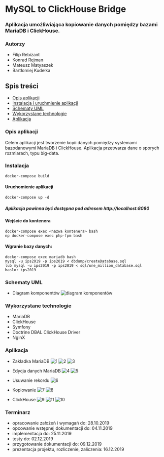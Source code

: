 # MySQL to ClickHouse Bridge

### Aplikacja umożliwiająca kopiowanie danych pomiędzy bazami MariaDB i ClickHouse.

### Autorzy
- Filip Rebizant
- Konrad Rejman
- Mateusz Matyaszek
- Bartłomiej Kudełka

## Spis treści
* [Opis aplikacji](#Opis-aplikacji)
* [Instalacja i uruchmienie aplikacji](#Instalacja)
* [Schematy UML](#schematy-uml)
* [Wykorzystane technologie](#wykorzystane-technologie)
* [Aplikacja](#Aplikacja)

### Opis aplikacji
Celem aplikacji jest tworzenie kopii danych pomiędzy systemami bazodanowymi MariaDB i ClickHouse. Aplikacja przetwarza dane o sporych rozmiarach, typu big-data.

### Instalacja
    docker-compose build
#### Uruchomienie aplikacji
    docker-compose up -d
    
##### Aplikacja powinna być dostępna pod adresem http://localhost:8080

#### Wejście do kontenera
    docker-compose exec <nazwa kontenera> bash
    np docker-compose exec php-fpm bash
    
#### Wgranie bazy danych:
    docker-compose exec mariadb bash
    mysql -u ips2019 -p ips2019 < dbdump/createDatabase.sql
    lub mysql -u ips2019 -p ips2019 < sql/one_million_database.sql
    haslo: ips2019
  
### Schematy UML
- Diagram komponentów
![diagram komponentów](documentation/uml/components.png)

### Wykorzystane technologie
- MariaDB
- ClickHouse
- Symfony
- Doctrine DBAL ClickHouse Driver
- NginX

### Aplikacja
- Zakładka MariaDB
![1](documentation/uml/1.png)
![2](documentation/uml/2.png)
![3](documentation/uml/3.png)
- Edycja danych MariaDB
![4](documentation/uml/4.png)
![5](documentation/uml/5.png)
- Usuwanie rekordu
![6](documentation/uml/6.png)
- Kopiowanie
![7](documentation/uml/7.png)
![8](documentation/uml/8.png)

- ClickHouse
![9](documentation/uml/9.png)
![11](documentation/uml/10.png)
![10](documentation/uml/11.png)
### Terminarz
  - opracowanie założeń i wymagań do: 28.10.2019
  - opcowanie wstępnej dokumentacji do: 04.11.2019
  - implementacja do: 25.11.2019
  - testy do: 02.12.2019
  - przygotowanie dokumentacji do: 09.12.2019
  - prezentacja projektu, rozliczenie, zaliczenia: 16.12.2019 
